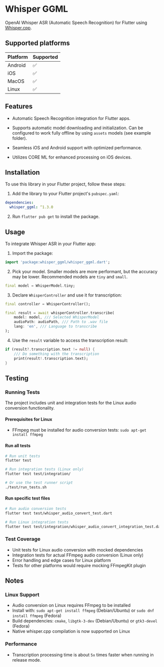
# Whisper GGML



OpenAI Whisper ASR (Automatic Speech Recognition) for Flutter using [Whisper.cpp](https://github.com/ggerganov/whisper.cpp).




## Supported platforms


| Platform  | Supported |
|-----------|-----------|
| Android   | ✅        |
| iOS       | ✅        |
| MacOS     | ✅        |
| Linux     | ✅        |





## Features



- Automatic Speech Recognition integration for Flutter apps.

- Supports automatic model downloading and initialization. Can be configured to work fully offline by using `assets` models (see example folder).

- Seamless iOS and Android support with optimized performance.

- Utilizes CORE ML for enhanced processing on iOS devices.



## Installation



To use this library in your Flutter project, follow these steps:



1. Add the library to your Flutter project's `pubspec.yaml`:

```yaml
dependencies:
  whisper_ggml: ^1.3.0
```

2. Run `flutter pub get` to install the package.



## Usage



To integrate Whisper ASR in your Flutter app:



1. Import the package:

```dart
import 'package:whisper_ggml/whisper_ggml.dart';
```



2. Pick your model. Smaller models are more performant, but the accuracy may be lower. Recommended models are `tiny` and `small`.

```dart
final model = WhisperModel.tiny;
```

3. Declare `WhisperController` and use it for transcription:

```dart
final controller = WhisperController();

final result = await whisperController.transcribe(
    model: model, /// Selected WhisperModel
    audioPath: audioPath, /// Path to .wav file
    lang: 'en', /// Language to transcribe
);
```

4. Use the `result` variable to access the transcription result:

```dart
if (result?.transcription.text != null) {
    /// Do something with the transcription
    print(result!.transcription.text);
}
```



## Testing

### Running Tests

The project includes unit and integration tests for the Linux audio conversion functionality.

#### Prerequisites for Linux
- FFmpeg must be installed for audio conversion tests: `sudo apt-get install ffmpeg`

#### Run all tests
```bash
# Run unit tests
flutter test

# Run integration tests (Linux only)
flutter test test/integration/

# Or use the test runner script
./test/run_tests.sh
```

#### Run specific test files
```bash
# Run audio conversion tests
flutter test test/whisper_audio_convert_test.dart

# Run Linux integration tests
flutter test test/integration/whisper_audio_convert_integration_test.dart
```

### Test Coverage
- Unit tests for Linux audio conversion with mocked dependencies
- Integration tests for actual FFmpeg audio conversion (Linux only)
- Error handling and edge cases for Linux platform
- Tests for other platforms would require mocking FFmpegKit plugin

## Notes

### Linux Support
- Audio conversion on Linux requires FFmpeg to be installed
- Install with: `sudo apt-get install ffmpeg` (Debian/Ubuntu) or `sudo dnf install ffmpeg` (Fedora)
- Build dependencies: `cmake`, `libgtk-3-dev` (Debian/Ubuntu) or `gtk3-devel` (Fedora)
- Native whisper.cpp compilation is now supported on Linux

### Performance
- Transcription processing time is about `5x` times faster when running in release mode.
